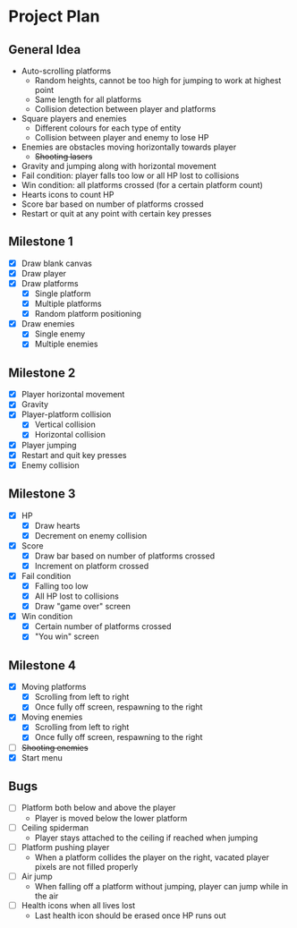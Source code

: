 # Project Plan

## General Idea

- Auto-scrolling platforms
  - Random heights, cannot be too high for jumping to work at highest point
  - Same length for all platforms
  - Collision detection between player and platforms
- Square players and enemies
  - Different colours for each type of entity
  - Collision between player and enemy to lose HP
- Enemies are obstacles moving horizontally towards player
  - ~~Shooting lasers~~
- Gravity and jumping along with horizontal movement
- Fail condition: player falls too low or all HP lost to collisions
- Win condition: all platforms crossed (for a certain platform count)
- Hearts icons to count HP
- Score bar based on number of platforms crossed
- Restart or quit at any point with certain key presses

## Milestone 1

- [x] Draw blank canvas
- [x] Draw player
- [x] Draw platforms
  - [x] Single platform
  - [x] Multiple platforms
  - [x] Random platform positioning
- [x] Draw enemies
  - [x] Single enemy
  - [x] Multiple enemies

## Milestone 2

- [x] Player horizontal movement
- [x] Gravity
- [x] Player-platform collision
  - [x] Vertical collision
  - [x] Horizontal collision
- [x] Player jumping
- [x] Restart and quit key presses
- [x] Enemy collision

## Milestone 3

- [x] HP
  - [x] Draw hearts
  - [x] Decrement on enemy collision
- [x] Score
  - [x] Draw bar based on number of platforms crossed
  - [x] Increment on platform crossed
- [x] Fail condition
  - [x] Falling too low
  - [x] All HP lost to collisions
  - [x] Draw "game over" screen
- [x] Win condition
  - [x] Certain number of platforms crossed
  - [x] "You win" screen

## Milestone 4

- [x] Moving platforms
  - [x] Scrolling from left to right
  - [x] Once fully off screen, respawning to the right
- [x] Moving enemies
  - [x] Scrolling from left to right
  - [x] Once fully off screen, respawning to the right
- [ ] ~~Shooting enemies~~
- [x] Start menu

## Bugs

- [ ] Platform both below and above the player
    - Player is moved below the lower platform
- [ ] Ceiling spiderman
  - Player stays attached to the ceiling if reached when jumping
- [ ] Platform pushing player
  - When a platform collides the player on the right, vacated player pixels are not filled properly
- [ ] Air jump
  - When falling off a platform without jumping, player can jump while in the air
- [ ] Health icons when all lives lost
  - Last health icon should be erased once HP runs out
